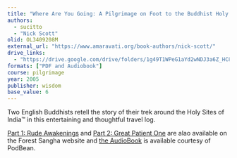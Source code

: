 ```yaml
---
title: "Where Are You Going: A Pilgrimage on Foot to the Buddhist Holy Places"
authors:
  - sucitto
  - "Nick Scott"
olid: OL3409208M
external_url: "https://www.amaravati.org/book-authors/nick-scott/"
drive_links:
  - "https://drive.google.com/drive/folders/1g49T1WPeG1aYd2wNDJ3a6Z_HC8YlJxlK"
formats: ["PDF and Audiobook"]
course: pilgrimage
year: 2005
publisher: wisdom
base_value: 6
---
```


Two English Buddhists retell the story of their trek around the Holy Sites of India™️ in this entertaining and thoughtful travel log.

[Part 1: Rude Awakenings](https://forestsangha.org/teachings/books/rude-awakenings?language=English) and [Part 2: Great Patient One](https://forestsangha.org/teachings/books/great-patient-one?language=English) are alao available on the Forest Sangha website and [the AudioBook](https://whereareyougoing.podbean.com/) is available courtesy of PodBean.
